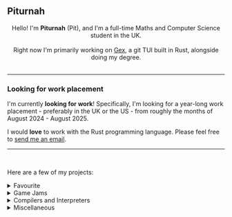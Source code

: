 ## Piturnah

<div align="center">
Hello! I'm <b>Piturnah</b> (Pit), and I'm a full-time Maths and Computer Science student in the UK. <br><br>
Right now I'm primarily working on <a href="https://github.com/fishfolk/bomby">Gex</a>, a git TUI built in Rust, alongside doing my degree.
</div>

<br>
<hr>

### Looking for work placement

I'm currently **looking for work**! Specifically, I'm looking for a year-long work placement - preferably in the UK or the US - from roughly the months of August 2024 - August 2025.

I would **love** to work with the Rust programming language. Please feel free to <a href="mailto:peterhebden6@gmail.com">send me an email</a>.

<hr>
<br>

Here are a few of my projects:

<details>
  <p><summary>Favourite</summary></p>
  <p>My favourite projects that I'm working on right now.</p>
  
  <a href="https://github.com/Piturnah/gex">
    <img src="https://github-readme-stats.vercel.app/api/pin/?username=Piturnah&repo=gex">
  </a>
  <a href="https://github.com/Piturnah/porth-rs">
    <img src="https://github-readme-stats.vercel.app/api/pin/?username=Piturnah&repo=porth-rs">
  </a>
  <a href="https://github.com/Piturnah/nesulator">
    <img src="https://github-readme-stats.vercel.app/api/pin/?username=Piturnah&repo=nesulator">
  </a>
</details>

<details>
  <p><summary>Game Jams</summary></p>
  <a href="https://github.com/Piturnah/war-sheep">
    <img src="https://github-readme-stats.vercel.app/api/pin/?username=Piturnah&repo=war-sheep">
  </a>
  <a href="https://github.com/Piturnah/dicethulhu">
    <img src="https://github-readme-stats.vercel.app/api/pin/?username=Piturnah&repo=dicethulhu">
  </a>
  <a href="https://github.com/Piturnah/ld49-unstable">
    <img src="https://github-readme-stats.vercel.app/api/pin/?username=Piturnah&repo=ld49-unstable">
  </a>
  <a href="https://github.com/Piturnah/ld47">
    <img src="https://github-readme-stats.vercel.app/api/pin/?username=Piturnah&repo=ld47">
  </a>
  <a href="https://github.com/Piturnah/dread-83">
    <img src="https://github-readme-stats.vercel.app/api/pin/?username=Piturnah&repo=dread-83">
  </a>
  <a href="https://github.com/Piturnah/ape-shooter-game">
    <img src="https://github-readme-stats.vercel.app/api/pin/?username=Piturnah&repo=ape-shooter-game">
  </a>
  <a href="https://github.com/Piturnah/skeliboi">
    <img src="https://github-readme-stats.vercel.app/api/pin/?username=Piturnah&repo=skeliboi">
  </a>
  <a href="https://github.com/Piturnah/desert-terraformer">
    <img src="https://github-readme-stats.vercel.app/api/pin/?username=Piturnah&repo=desert-terraformer">
  </a>
</details>

<details>
  <p><summary>Compilers and Interpreters</summary></p>
  <a href="https://github.com/Piturnah/porth-rs">
    <img src="https://github-readme-stats.vercel.app/api/pin/?username=Piturnah&repo=porth-rs">
  </a>
  <a href="https://github.com/Piturnah/brainfuck">
    <img src="https://github-readme-stats.vercel.app/api/pin/?username=Piturnah&repo=brainfuck">
  </a>
</details>

<details>
  <p><summary>Miscellaneous</summary></p>
  <a href="https://github.com/Piturnah/newdoku">
    <img src="https://github-readme-stats.vercel.app/api/pin/?username=Piturnah&repo=newdoku">
  </a>
  <a href="https://github.com/Piturnah/nesulator">
    <img src="https://github-readme-stats.vercel.app/api/pin/?username=Piturnah&repo=nesulator">
  </a>
    <a href="https://github.com/Piturnah/tcols">
    <img src="https://github-readme-stats.vercel.app/api/pin/?username=Piturnah&repo=tcols">
  </a>
  <a href="https://github.com/Piturnah/jsnom">
    <img src="https://github-readme-stats.vercel.app/api/pin/?username=Piturnah&repo=jsnom">
  </a>
  <a href="https://github.com/Piturnah/bf-cipher">
    <img src="https://github-readme-stats.vercel.app/api/pin/?username=Piturnah&repo=bf-cipher">
  </a>
  <a href="https://github.com/Piturnah/jp-wordle-bot">
    <img src="https://github-readme-stats.vercel.app/api/pin/?username=Piturnah&repo=jp-wordle-bot">
  </a>
  <a href="https://github.com/Piturnah/evosim">
    <img src="https://github-readme-stats.vercel.app/api/pin/?username=Piturnah&repo=evosim">
  </a>
</details>

